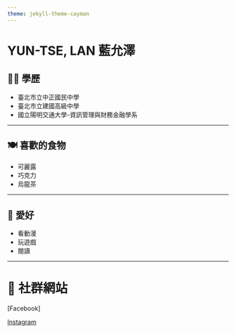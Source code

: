 ```yaml
---
theme: jekyll-theme-cayman
---
```

# YUN-TSE, LAN 藍允澤

## 👩‍🎓 學歷
- 臺北市立中正國民中學
- 臺北市立建國高級中學
- 國立陽明交通大學-資訊管理與財務金融學系

---

## 🍽 喜歡的食物
- 可麗露
- 巧克力
- 烏龍茶

---

## 🎨 愛好
- 看動漫
- 玩遊戲
- 閱讀

---

# 🔗 社群網站
[Facebook]

[Instagram](https://www.instagram.com/bluelan_yun/)


<style>
    footer, a[href*="github.io"] {
        display: none !important;
    }
</style>
